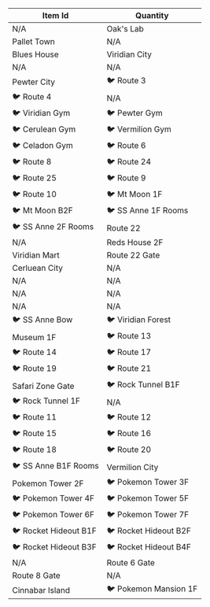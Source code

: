 |           Item Id          |          Quantity          |
|  ------------------------  |  ------------------------  |
|  N/A                       |  Oak's Lab                 |
|  Pallet Town               |  N/A                       |
|  Blues House               |  Viridian City             |
|  N/A                       |  N/A                       |
|  Pewter City               |  :bird: Route 3            |
|  :bird: Route 4            |  N/A                       |
|  :bird: Viridian Gym       |  :bird: Pewter Gym         |
|  :bird: Cerulean Gym       |  :bird: Vermilion Gym      |
|  :bird: Celadon Gym        |  :bird: Route 6            |
|  :bird: Route 8            |  :bird: Route 24           |
|  :bird: Route 25           |  :bird: Route 9            |
|  :bird: Route 10           |  :bird: Mt Moon 1F         |
|  :bird: Mt Moon B2F        |  :bird: SS Anne 1F Rooms   |
|  :bird: SS Anne 2F Rooms   |  Route 22                  |
|  N/A                       |  Reds House 2F             |
|  Viridian Mart             |  Route 22 Gate             |
|  Cerluean City             |  N/A                       |
|  N/A                       |  N/A                       |
|  N/A                       |  N/A                       |
|  N/A                       |  N/A                       |
|  :bird: SS Anne Bow        |  :bird: Viridian Forest    |
|  Museum 1F                 |  :bird: Route 13           |
|  :bird: Route 14           |  :bird: Route 17           |
|  :bird: Route 19           |  :bird: Route 21           |
|  Safari Zone Gate          |  :bird: Rock Tunnel B1F    |
|  :bird: Rock Tunnel 1F     |  N/A                       |
|  :bird: Route 11           |  :bird: Route 12           |
|  :bird: Route 15           |  :bird: Route 16           |
|  :bird: Route 18           |  :bird: Route 20           |
|  :bird: SS Anne B1F Rooms  |  Vermilion City            |
|  Pokemon Tower 2F          |  :bird: Pokemon Tower 3F   |
|  :bird: Pokemon Tower 4F   |  :bird: Pokemon Tower 5F   |
|  :bird: Pokemon Tower 6F   |  :bird: Pokemon Tower 7F   |
|  :bird: Rocket Hideout B1F |  :bird: Rocket Hideout B2F |
|  :bird: Rocket Hideout B3F |  :bird: Rocket Hideout B4F |
|  N/A                       |  Route 6 Gate              |
|  Route 8 Gate              |  N/A                       |
|  Cinnabar Island           |  :bird: Pokemon Mansion 1F |